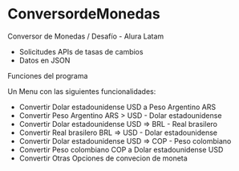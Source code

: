 # ConversordeMonedas

Conversor de Monedas / Desafío - Alura Latam

* Solicitudes APIs de tasas de cambios
* Datos en JSON

Funciones del programa
  
  Un Menu con las siguientes funcionalidades:
  - Convertir Dolar estadounidense USD a Peso Argentino ARS
  - Convertir Peso Argentino ARS > USD - Dolar estadounidense 
  - Convertir Dolar estadounidense USD => BRL - Real brasilero
  - Convertir Real brasilero BRL => USD - Dolar estadounidense 
  - Convertir Dolar estadounidense USD => COP - Peso colombiano
  - Convertir Peso colombiano  COP a Dolar estadounidense  USD
  - Convertir Otras Opciones de convecion de moneta

